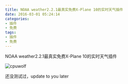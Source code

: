 ```yaml
---
title: NOAA weather2.2.1最真实免费X-Plane 10的实时天气插件
date: 2016-03-01 05:24:14
categories:
- 插件
- 免费
tags:
- 插件
- 免费
---
```


NOAA weather2.2.1最真实免费X-Plane 10的实时天气插件

![cpuwolf](/images/data/attachment/201603/04/010139kfresr51e4sz4hlz.gif)

还没测试过，update to you later
